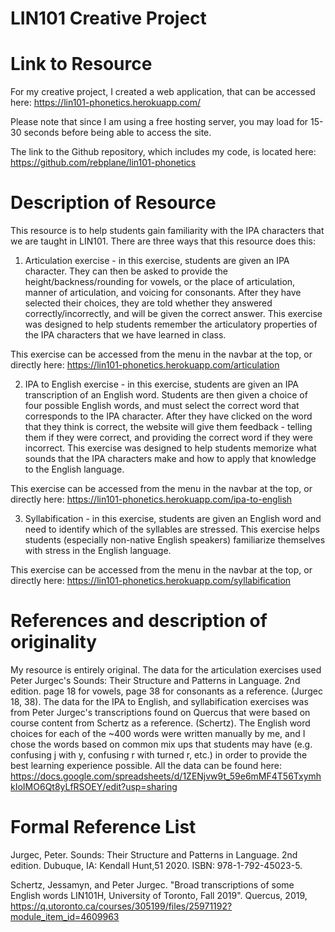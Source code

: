# LIN101 Creative Project

# Link to Resource
For my creative project, I created a web application, that can be accessed here: https://lin101-phonetics.herokuapp.com/

Please note that since I am using a free hosting server, you may load for 15-30 seconds before being able to access the site. 

The link to the Github repository, which includes my code, is located here: https://github.com/rebplane/lin101-phonetics 

# Description of Resource
This resource is to help students gain familiarity with the IPA characters that we are taught in LIN101. There are three ways that this resource does this:

1) Articulation exercise - in this exercise, students are given an IPA character. They can then be asked to provide the height/backness/rounding for vowels, or the place of articulation, manner of articulation, and voicing for consonants. After they have selected their choices, they are told whether they answered correctly/incorrectly, and will be given the correct answer. This exercise was designed to help students remember the articulatory properties of the IPA characters that we have learned in class. 

This exercise can be accessed from the menu in the navbar at the top, or directly here: https://lin101-phonetics.herokuapp.com/articulation 

2) IPA to English exercise - in this exercise, students are given an IPA transcription of an English word. Students are then given a choice of four possible English words, and must select the correct word that corresponds to the IPA character.  After they have clicked on the word that they think is correct, the website will give them feedback - telling them if they were correct, and providing the correct word if they were incorrect. This exercise was designed to help students memorize what sounds that the IPA characters make and how to apply that knowledge to the English language. 

This exercise can be accessed from the menu in the navbar at the top, or directly here: 
https://lin101-phonetics.herokuapp.com/ipa-to-english 

3) Syllabification - in this exercise, students are given an English word and need to identify which of the syllables are stressed. This exercise helps students (especially non-native English speakers) familiarize themselves with stress in the English language.

This exercise can be accessed from the menu in the navbar at the top, or directly here: 
https://lin101-phonetics.herokuapp.com/syllabification 

# References and description of originality
My resource is entirely original. The data for the articulation exercises used Peter Jurgec's Sounds: Their Structure and Patterns in Language. 2nd edition. page 18 for vowels, page 38 for consonants as a reference. (Jurgec 18, 38). The data for the IPA to English, and syllabification exercises was from Peter Jurgec's transcriptions found on Quercus that were based on course content from Schertz as a reference. (Schertz). The English word choices for each of the ~400 words were written manually by me, and I chose the words based on common mix ups that students may have (e.g. confusing j with y, confusing r with turned r, etc.) in order to provide the best learning experience possible. All the data can be found here: https://docs.google.com/spreadsheets/d/1ZENjvw9t_59e6mMF4T56TxymhkIoIMO6Qt8yLfRSOEY/edit?usp=sharing 

# Formal Reference List
Jurgec, Peter. Sounds: Their Structure and Patterns in Language. 2nd edition. Dubuque, IA: Kendall Hunt,51 2020. ISBN: 978-1-792-45023-5.

Schertz, Jessamyn, and Peter Jurgec. "Broad transcriptions of some English words LIN101H, University of Toronto, Fall 2019". Quercus, 2019, https://q.utoronto.ca/courses/305199/files/25971192?module_item_id=4609963 


